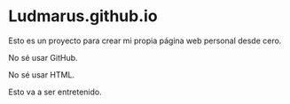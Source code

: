 # Ludmarus.github.io

Esto es un proyecto para crear mi propia página web personal desde cero.

No sé usar GitHub.

No sé usar HTML.

Esto va a ser entretenido.
